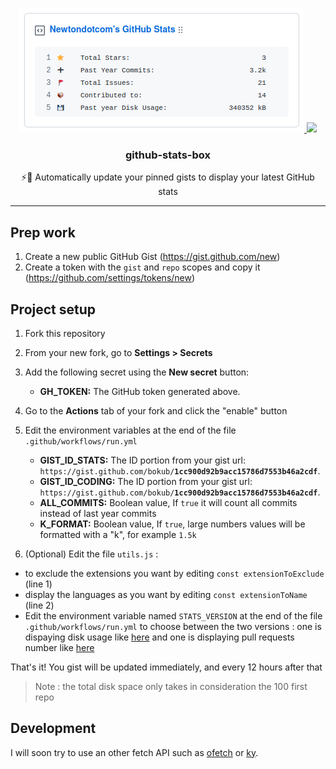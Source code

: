 <p align="center">
  <a href="https://gist.github.com/newtondotcom/c304c869aa667a185d7e433f11e41dc2/">
    <img src="https://raw.githubusercontent.com/newtondotcom/github-stats-box/images/stats.png">
  </a>
  <a href="https://gist.github.com/newtondotcom/e6aefaa99f5bb8a7de77a9e118945b2f">
      <img src="https://raw.github.com/newtondotcom/github-stats-box/images/code.png">
  </a>
  <h3 align="center">github-stats-box</h3>
  <p align="center">⚡️📌 Automatically update your pinned gists to display your latest GitHub stats</p>

</p>

---

## Prep work

1. Create a new public GitHub Gist (https://gist.github.com/new)
2. Create a token with the `gist` and `repo` scopes and copy it (https://github.com/settings/tokens/new)

## Project setup

1. Fork this repository
2. From your new fork, go to **Settings > Secrets**
3. Add the following secret using the **New secret** button:

    - **GH_TOKEN:** The GitHub token generated above.

4. Go to the **Actions** tab of your fork and click the "enable" button
5. Edit the environment variables at the end of the file `.github/workflows/run.yml`

    - **GIST_ID_STATS:** The ID portion from your gist url: `https://gist.github.com/bokub/`**`1cc900d92b9acc15786d7553b46a2cdf`**.
    - **GIST_ID_CODING:** The ID portion from your gist url: `https://gist.github.com/bokub/`**`1cc900d92b9acc15786d7553b46a2cdf`**.
    - **ALL_COMMITS:** Boolean value, If `true` it will count all commits instead of last year commits
    - **K_FORMAT:** Boolean value, If `true`, large numbers values will be formatted with a "k", for example `1.5k`

6. (Optional) Edit the file `utils.js` :

-   to exclude the extensions you want by editing `const extensionToExclude` (line 1)
-   display the languages as you want by editing `const extensionToName` (line 2)
-   Edit the environment variable named `STATS_VERSION` at the end of the file `.github/workflows/run.yml` to choose between the two versions : one is dispaying disk usage like [here](https://github.com/newtondotcom) and one is displaying pull requests number like [here](https://github.com/bokub)

That's it! You gist will be updated immediately, and every 12 hours after that

> Note : the total disk space only takes in consideration the 100 first repo

## Development

I will soon try to use an other fetch API such as [ofetch](https://github.com/unjs/ofetch) or [ky](https://github.com/sindresorhus/ky).
